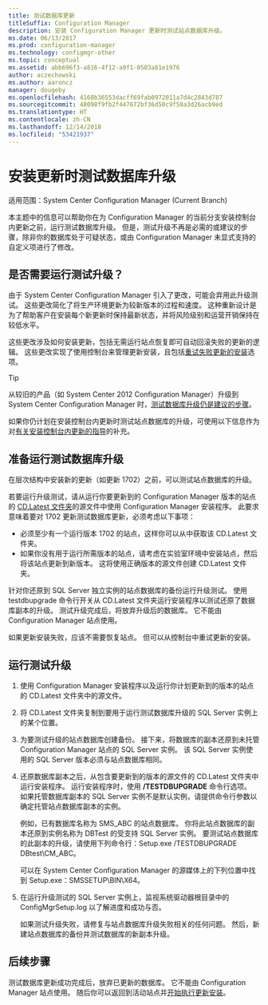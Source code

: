 ```yaml
---
title: 测试数据库更新
titleSuffix: Configuration Manager
description: 安装 Configuration Manager 更新时测试站点数据库升级。
ms.date: 06/13/2017
ms.prod: configuration-manager
ms.technology: configmgr-other
ms.topic: conceptual
ms.assetid: abb696f3-a816-4f12-a9f1-0503a81e1976
author: aczechowski
ms.author: aaroncz
manager: dougeby
ms.openlocfilehash: 4168b36553dacff69fab0972011a7d4c2843d787
ms.sourcegitcommit: 48098f9fb2f447672bf36d50c9f58a3d26acb9ed
ms.translationtype: HT
ms.contentlocale: zh-CN
ms.lasthandoff: 12/14/2018
ms.locfileid: "53421937"
---
```

# <a name="test-the-database-upgrade-when-installing-an-update"></a>安装更新时测试数据库升级

适用范围：System Center Configuration Manager (Current Branch)

本主题中的信息可以帮助你在为 Configuration Manager 的当前分支安装控制台内更新之前，运行测试数据库升级。 但是，测试升级不再是必需的或建议的步骤，除非你的数据库处于可疑状态，或由 Configuration Manager 未显式支持的自定义项进行了修改。

## <a name="do-i-need-to-run-a-test-upgrade"></a>是否需要运行测试升级？
由于 System Center Configuration Manager 引入了更改，可能会弃用此升级测试。 这些更改简化了将生产环境更新为较新版本的过程和速度。 这种重新设计是为了帮助客户在安装每个新更新时保持最新状态，并将风险级别和运营开销保持在较低水平。

这些更改涉及如何安装更新，包括无需运行站点恢复即可自动回滚失败的更新的逻辑。 这些更改实现了使用控制台来管理更新安装，且包括[重试失败更新的安装](/sccm/core/servers/manage/install-in-console-updates#bkmk_retry)选项。

> [!TIP]
> 从较旧的产品（如 System Center 2012 Configuration Manager）升级到 System Center Configuration Manager 时，[测试数据库升级仍是建议的步骤](/sccm/core/servers/deploy/install/upgrade-to-configuration-manager#a-namebkmktesta-test-the-site-database-upgrade)。

如果你仍计划在安装控制台内更新时测试站点数据库的升级，可使用以下信息作为对[有关安装控制台内更新的指导](/sccm/core/servers/manage/install-in-console-updates#a-namebkmkinstalla-install-in-console-updates)的补充。

## <a name="prepare-to-run-a-test-database-upgrade"></a>准备运行测试数据库升级  
在层次结构中安装新的更新（如更新 1702）之前，可以测试站点数据库的升级。

若要运行升级测试，请从运行你要更新到的 Configuration Manager 版本的站点的 [CD.Latest 文件夹](/sccm/core/servers/manage/the-cd.latest-folder)的源文件中使用 Configuration Manager 安装程序。 此要求意味着要对 1702 更新测试数据库更新，必须考虑以下事项：
-   必须至少有一个运行版本 1702 的站点，这样你可以从中获取该 CD.Latest 文件夹。
-   如果你没有用于运行所需版本的站点，请考虑在实验室环境中安装站点，然后将该站点更新到新版本。 这将使用正确版本的源文件创建 CD.Latest 文件夹。

针对你还原到 SQL Server 独立实例的站点数据库的备份运行升级测试。  使用 testdbupgrade 命令行开关从 CD.Latest 文件夹运行安装程序以测试还原了数据库副本的升级。 测试升级完成后，将放弃升级后的数据库。 它不能由 Configuration Manager 站点使用。

如果更新安装失败，应该不需要恢复站点。 但可以从控制台中重试更新的安装。

##  <a name="run-the-test-upgrade"></a>运行测试升级    
1. 使用 Configuration Manager 安装程序以及运行你计划更新到的版本的站点的 CD.Latest 文件夹中的源文件。  

2. 将 CD.Latest 文件夹复制到要用于运行测试数据库升级的 SQL Server 实例上的某个位置。

3. 为要测试升级的站点数据库创建备份。 接下来，将数据库的副本还原到未托管 Configuration Manager 站点的 SQL Server 实例。 该 SQL Server 实例使用的 SQL Server 版本必须与站点数据库相同。  

4. 还原数据库副本之后，从包含要更新到的版本的源文件的 CD.Latest 文件夹中运行安装程序。 运行安装程序时，使用 **/TESTDBUPGRADE** 命令行选项。 如果托管数据库副本的 SQL Server 实例不是默认实例，请提供命令行参数以确定托管站点数据库副本的实例。   

   例如，已有数据库名称为 SMS_ABC 的站点数据库。 你将此站点数据库的副本还原到实例名称为 DBTest 的受支持 SQL Server 实例。 要测试站点数据库的此副本的升级，请使用下列命令行：Setup.exe /TESTDBUPGRADE DBtest\CM_ABC。  

   可以在 System Center Configuration Manager 的源媒体上的下列位置中找到 Setup.exe：SMSSETUP\BIN\X64。  

5. 在运行升级测试的 SQL Server 实例上，监视系统驱动器根目录中的 ConfigMgrSetup.log 以了解进度和成功与否。  

    如果测试升级失败，请修复与站点数据库升级失败相关的任何问题。 然后，新建站点数据库的备份并测试数据库的新副本升级。  



## <a name="next-steps"></a>后续步骤
测试数据库更新成功完成后，放弃已更新的数据库。 它不能由 Configuration Manager 站点使用。 随后你可以返回到活动站点并[开始执行更新安装](/sccm/core/servers/manage/install-in-console-updates)。
